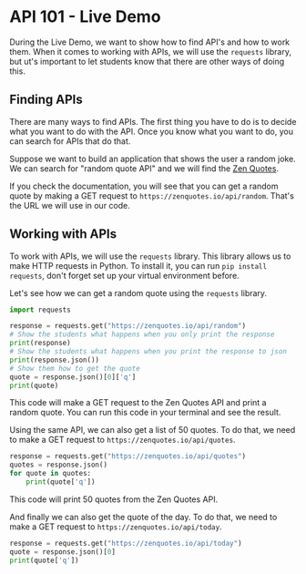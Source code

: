 # API 101 - Live Demo

During the Live Demo, we want to show how to find API's and how to work them. When it comes to working with APIs, we will use the `requests` library, but ut's important to let students know that there are other ways of doing this.

## Finding APIs

There are many ways to find APIs. The first thing you have to do is to decide what you want to do with the API. Once you know what you want to do, you can search for APIs that do that.

Suppose we want to build an application that shows the user a random joke. We can search for "random quote API" and we will find the [Zen Quotes](https://zenquotes.io/).

If you check the documentation, you will see that you can get a random quote by making a GET request to `https://zenquotes.io/api/random`. That's the URL we will use in our code.

## Working with APIs

To work with APIs, we will use the `requests` library. This library allows us to make HTTP requests in Python. To install it, you can run `pip install requests`, don't forget set up your virtual environment before.

Let's see how we can get a random quote using the `requests` library.

```python
import requests

response = requests.get("https://zenquotes.io/api/random")
# Show the students what happens when you only print the response
print(response)
# Show the students what happens when you print the response to json
print(response.json())
# Show them how to get the quote
quote = response.json()[0]['q'] 
print(quote)
```

This code will make a GET request to the Zen Quotes API and print a random quote. You can run this code in your terminal and see the result.

Using the same API, we can also get a list of 50 quotes. To do that, we need to make a GET request to `https://zenquotes.io/api/quotes`.

```python
response = requests.get("https://zenquotes.io/api/quotes")
quotes = response.json()
for quote in quotes:
    print(quote['q'])
```

This code will print 50 quotes from the Zen Quotes API.

And finally we can also get the quote of the day. To do that, we need to make a GET request to `https://zenquotes.io/api/today`.

```python
response = requests.get("https://zenquotes.io/api/today")
quote = response.json()[0]
print(quote['q'])
```